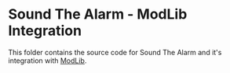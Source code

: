 # Sound The Alarm - ModLib Integration
This folder contains the source code for Sound The Alarm and it's integration with [ModLib](https://www.nexusmods.com/mountandblade2bannerlord/mods/592).